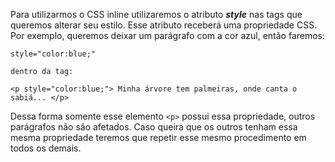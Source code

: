 Para utilizarmos o CSS inline utilizaremos o atributo ***style*** nas tags que queremos alterar seu estilo. Esse atributo receberá uma propriedade CSS. Por exemplo, queremos deixar um parágrafo com a cor azul, então faremos:
    
    style="color:blue;"

    dentro da tag:

    <p style="color:blue;"> Minha árvore tem palmeiras, onde canta o sabiá... </p>

Dessa forma somente esse elemento `<p>` possui essa propriedade, outros parágrafos não são afetados. Caso queira que os outros tenham essa mesma propriedade teremos que repetir esse mesmo procedimento em todos os demais.